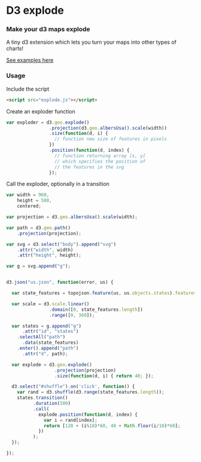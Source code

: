 # D3 explode

### Make your d3 maps explode

A tiny d3 extension which lets you turn your maps into other types of charts!

[See examples here](http://bsouthga.github.io/d3-exploder/)

### Usage

Include the script

```html
<script src="explode.js"></script>
```


Create an exploder function

```javascript
var exploder = d3.geo.explode()
                .projection(d3.geo.albersUsa().scale(width))
                .size(function(d, i) { 
                  // function new size of features in pixels
                })
                .position(function(d, index) {
                  // function returning array [x, y]
                  // which specifies the position of
                  // the features in the svg
                });
```

Call the exploder, optionally in a transition

```javascript
var width = 960,
    height = 500,
    centered;

var projection = d3.geo.albersUsa().scale(width);

var path = d3.geo.path()
    .projection(projection);

var svg = d3.select("body").append("svg")
    .attr("width", width)
    .attr("height", height);

var g = svg.append("g");


d3.json("us.json", function(error, us) {

  var state_features = topojson.feature(us, us.objects.states).features;

  var scale = d3.scale.linear()
                .domain([0, state_features.length])
                .range([0, 360]);

  var states = g.append("g")
      .attr("id", "states")
    .selectAll("path")
      .data(state_features)
    .enter().append("path")
      .attr("d", path);

  var explode = d3.geo.explode()
                  .projection(projection)
                  .size(function(d, i) { return 40; });

  d3.select("#shuffle").on('click', function() {
    var rand = d3.shuffle(d3.range(state_features.length));
    states.transition()
          .duration(500)
          .call(
            explode.position(function(d, index) {
              var i = rand[index];
              return [120 + (i%10)*60, 40 + Math.floor(i/10)*60];
            })
          );
  });

});
```
